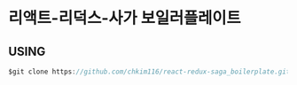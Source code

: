 # 리액트-리덕스-사가 보일러플레이트

## USING

```c
$git clone https://github.com/chkim116/react-redux-saga_boilerplate.git
```
